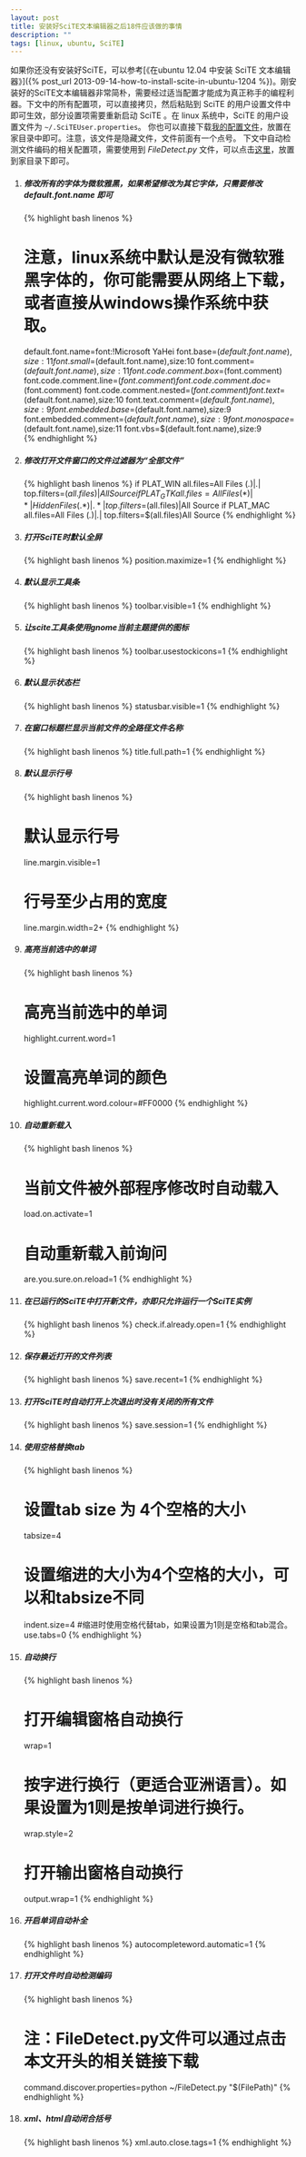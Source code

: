 ```yaml
---
layout: post
title: 安装好SciTE文本编辑器之后18件应该做的事情
description: ""
tags: [linux, ubuntu, SciTE]
---
```



如果你还没有安装好SciTE，可以参考[《在ubuntu 12.04 中安装 SciTE 文本编辑器》]({% post_url 2013-09-14-how-to-install-scite-in-ubuntu-1204 %})。刚安装好的SciTE文本编辑器非常简朴，需要经过适当配置才能成为真正称手的编程利器。下文中的所有配置项，可以直接拷贝，然后粘贴到 SciTE 的用户设置文件中即可生效，部分设置项需要重新启动 SciTE 。在 linux 系统中，SciTE 的用户设置文件为 `~/.SciTEUser.properties`。
你也可以直接下载[我的配置文件](http://ubuntudaily.googlecode.com/files/.SciTEUser.properties "scite user configuration file")，放置在家目录中即可。注意，该文件是隐藏文件，文件前面有一个点号。
下文中自动检测文件编码的相关配置项，需要使用到 *FileDetect.py* 文件，可以点击[这里](http://ubuntudaily.googlecode.com/files/FileDetect.py)，放置到家目录下即可。

1.  ##### 修改所有的字体为微软雅黑，如果希望修改为其它字体，只需要修改 *default.font.name* 即可

    {% highlight bash linenos %}
    # 注意，linux系统中默认是没有微软雅黑字体的，你可能需要从网络上下载，或者直接从windows操作系统中获取。
    default.font.name=font:!Microsoft YaHei
    font.base=$(default.font.name),size:11
    font.small=$(default.font.name),size:10
    font.comment=$(default.font.name),size:11
    font.code.comment.box=$(font.comment)
    font.code.comment.line=$(font.comment)
    font.code.comment.doc=$(font.comment)
    font.code.comment.nested=$(font.comment)
    font.text=$(default.font.name),size:10
    font.text.comment=$(default.font.name),size:9
    font.embedded.base=$(default.font.name),size:9
    font.embedded.comment=$(default.font.name),size:9
    font.monospace=$(default.font.name),size:11
    font.vbs=$(default.font.name),size:9  
    {% endhighlight %}

2.  ##### 修改打开文件窗口的文件过滤器为“全部文件”

    {% highlight bash linenos %}
    if PLAT_WIN
        all.files=All Files (*.*)|*.*|
        top.filters=$(all.files)|All Source
    if PLAT_GTK
        all.files=All Files (*)|*|Hidden Files (.*)|.*|
        top.filters=$(all.files)|All Source
    if PLAT_MAC
        all.files=All Files (*.*)|*.*|
        top.filters=$(all.files)All Source
    {% endhighlight %}

3.  ##### 打开SciTE时默认全屏

    {% highlight bash linenos %}
    position.maximize=1
    {% endhighlight %}

4.  ##### 默认显示工具条

    {% highlight bash linenos %}
    toolbar.visible=1
    {% endhighlight %}

5.  ##### 让scite工具条使用gnome当前主题提供的图标

    {% highlight bash linenos %}
    toolbar.usestockicons=1
    {% endhighlight %}

6.  ##### 默认显示状态栏

    {% highlight bash linenos %}
    statusbar.visible=1
    {% endhighlight %}

7.  ##### 在窗口标题栏显示当前文件的全路径文件名称

    {% highlight bash linenos %}
    title.full.path=1
    {% endhighlight %}

8.  ##### 默认显示行号

    {% highlight bash linenos %}
    # 默认显示行号
    line.margin.visible=1
    # 行号至少占用的宽度
    line.margin.width=2+
    {% endhighlight %}

9.  ##### 高亮当前选中的单词

    {% highlight bash linenos %}
    # 高亮当前选中的单词
    highlight.current.word=1
    # 设置高亮单词的颜色
    highlight.current.word.colour=#FF0000
    {% endhighlight %}

10. ##### 自动重新载入

    {% highlight bash linenos %}
    # 当前文件被外部程序修改时自动载入
    load.on.activate=1
    # 自动重新载入前询问
    are.you.sure.on.reload=1
    {% endhighlight %}

11. ##### 在已运行的SciTE中打开新文件，亦即只允许运行一个SciTE实例

    {% highlight bash linenos %}
    check.if.already.open=1
    {% endhighlight %}

12. ##### 保存最近打开的文件列表

    {% highlight bash linenos %}
    save.recent=1
    {% endhighlight %}

13. ##### 打开SciTE时自动打开上次退出时没有关闭的所有文件

    {% highlight bash linenos %}
    save.session=1
    {% endhighlight %}

14. ##### 使用空格替换tab

    {% highlight bash linenos %}
    # 设置tab size 为 4个空格的大小
    tabsize=4
    # 设置缩进的大小为4个空格的大小，可以和tabsize不同
    indent.size=4
    #缩进时使用空格代替tab，如果设置为1则是空格和tab混合。
    use.tabs=0
    {% endhighlight %}

15. ##### 自动换行

    {% highlight bash linenos %}
    # 打开编辑窗格自动换行
    wrap=1
    # 按字进行换行（更适合亚洲语言）。如果设置为1则是按单词进行换行。
    wrap.style=2
    # 打开输出窗格自动换行
    output.wrap=1
    {% endhighlight %}

16. ##### 开启单词自动补全

    {% highlight bash linenos %}
    autocompleteword.automatic=1
    {% endhighlight %}

17. ##### 打开文件时自动检测编码

    {% highlight bash linenos %}
    # 注：FileDetect.py文件可以通过点击本文开头的相关链接下载
    command.discover.properties=python ~/FileDetect.py "$(FilePath)"
    {% endhighlight %}

18. ##### xml、html自动闭合括号

    {% highlight bash linenos %}
    xml.auto.close.tags=1
    {% endhighlight %}


